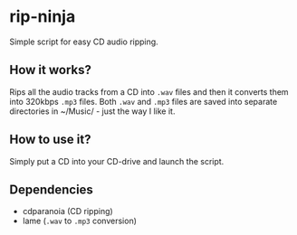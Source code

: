 # rip-ninja
Simple script for easy CD audio ripping.

## How it works?
Rips all the audio tracks from a CD into `.wav` files and then it converts them into 320kbps `.mp3` files.
Both `.wav` and `.mp3` files are saved into separate directories in ~/Music/ - just the way I like it.

## How to use it?
Simply put a CD into your CD-drive and launch the script.

## Dependencies
- cdparanoia (CD ripping)
- lame (`.wav` to `.mp3` conversion)
